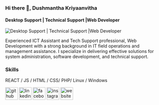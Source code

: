 ### Hi there 👋, Dushmantha Kriyaanvitha
#### Desktop Support | Technical Support |Web Developer
![Desktop Support | Technical Support |Web Developer](https://media.licdn.com/dms/image/v2/D4D16AQEd-wF713eP-Q/profile-displaybackgroundimage-shrink_350_1400/profile-displaybackgroundimage-shrink_350_1400/0/1710841465517?e=1742428800&v=beta&t=_mgv8aiHesSlVf_9un8q8AbpKd-GO8u4fgBgztPJB_g)

Experienced ICT Assistant and Tech Support professional, Web Development with a strong background in IT field operations and management assistance. I specialize in delivering effective solutions for system administration, software development, and technical support.

### Skills

REACT / JS / HTML / CSS/ PHP/ Linux / Windows



[<img src='https://cdn.jsdelivr.net/npm/simple-icons@3.0.1/icons/github.svg' alt='github' height='40'>](https://github.com/madDK)  [<img src='https://cdn.jsdelivr.net/npm/simple-icons@3.0.1/icons/linkedin.svg' alt='linkedin' height='40'>](https://www.linkedin.com/in/dushmantha-kriyaanvitha/)  [<img src='https://cdn.jsdelivr.net/npm/simple-icons@3.0.1/icons/facebook.svg' alt='facebook' height='40'>](https://www.facebook.com/dushmantha.kriyaanvitha)  [<img src='https://cdn.jsdelivr.net/npm/simple-icons@3.0.1/icons/instagram.svg' alt='instagram' height='40'>](https://www.instagram.com/@mad_dk26/)  [<img src='https://cdn.jsdelivr.net/npm/simple-icons@3.0.1/icons/icloud.svg' alt='website' height='40'>](https://kasunkulathungalk.netlify.app/)  


